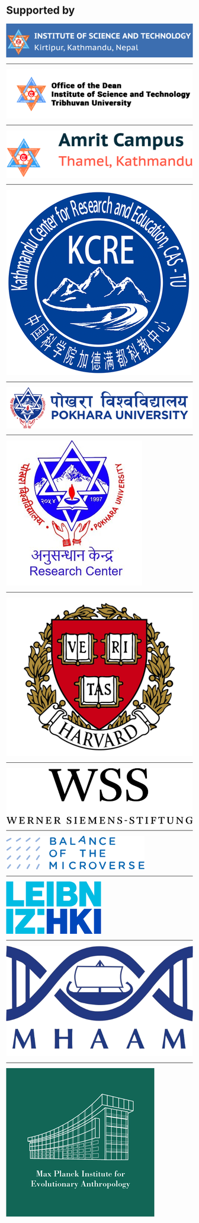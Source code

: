 # Supported by

[![](_media/iost_logo.png ':size=500')](https://iost.tu.edu.np/)

---

[![](_media/dean_office_iost.png ':size=500')](https://www.tuiost.edu.np/)

---

[![](_media/amrit_campus.png ':size=450')](https://ac.tu.edu.np/)

---

[![](_media/kcre_logo.png ':size=120')](http://www.kcre.ac.cn)

---

[![](_media/pu_logo_new.png ':size=450')](https://pu.edu.np/research/)

---

[![](_media/pu_research_center.jpg ':size=200')](https://www.facebook.com/research.pokhara.university)

---

[![](_media/Harvard-Logo.png ':size=200')](https://anthropology.fas.harvard.edu/)

---

[![](_media/werner_siemens_logo.png ':size=300')](https://www.wernersiemens-stiftung.ch/en/projects/prehistoric-medicine)

--- 

[![](_media/microverse_logo.png ':size=300')](https://www.microverse-cluster.de/en/)

---

[![](_media/leibniz_hki.png ':size=300')](https://www.leibniz-hki.de/en/)

---

[![](_media/mhaam_logo.png ':size=300')](https://www.archaeoscience.org/)

---

[![](_media/mpi-eva-logo-round-green.png ':size=300')](https://www.eva.mpg.de/index/)
